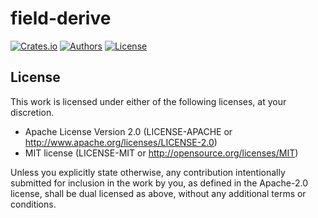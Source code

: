 # field-derive

[![Crates.io](https://img.shields.io/crates/v/field-derive.svg?color=neon)](https://crates.io/crates/field-derive)
[![Authors](https://img.shields.io/badge/authors-Argus-orange.svg)](../../../../../../AUTHORS)
[![License](https://img.shields.io/badge/license-MIT/Apache--2.0-blue.svg)](./LICENSE-MIT)

## License

This work is licensed under either of the following licenses, at your discretion.

- Apache License Version 2.0 (LICENSE-APACHE or http://www.apache.org/licenses/LICENSE-2.0)
- MIT license (LICENSE-MIT or http://opensource.org/licenses/MIT)

Unless you explicitly state otherwise, any contribution intentionally submitted for inclusion in the work by you,
as defined in the Apache-2.0 license, shall be dual licensed as above, without any additional terms or conditions.

